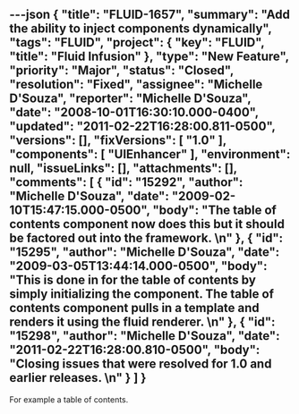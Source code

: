 ---json
{
  "title": "FLUID-1657",
  "summary": "Add the ability to inject components dynamically",
  "tags": "FLUID",
  "project": {
    "key": "FLUID",
    "title": "Fluid Infusion"
  },
  "type": "New Feature",
  "priority": "Major",
  "status": "Closed",
  "resolution": "Fixed",
  "assignee": "Michelle D'Souza",
  "reporter": "Michelle D'Souza",
  "date": "2008-10-01T16:30:10.000-0400",
  "updated": "2011-02-22T16:28:00.811-0500",
  "versions": [],
  "fixVersions": [
    "1.0"
  ],
  "components": [
    "UIEnhancer"
  ],
  "environment": null,
  "issueLinks": [],
  "attachments": [],
  "comments": [
    {
      "id": "15292",
      "author": "Michelle D'Souza",
      "date": "2009-02-10T15:47:15.000-0500",
      "body": "The table of contents component now does this but it should be factored out into the framework.&#x20;\n"
    },
    {
      "id": "15295",
      "author": "Michelle D'Souza",
      "date": "2009-03-05T13:44:14.000-0500",
      "body": "This is done in for the table of contents by simply initializing the component. The table of contents component pulls in a template and renders it using the fluid renderer. &#x20;\n"
    },
    {
      "id": "15298",
      "author": "Michelle D'Souza",
      "date": "2011-02-22T16:28:00.810-0500",
      "body": "Closing issues that were resolved for 1.0 and earlier releases.&#x20;\n"
    }
  ]
}
---
For example a table of contents.&#x20;

        